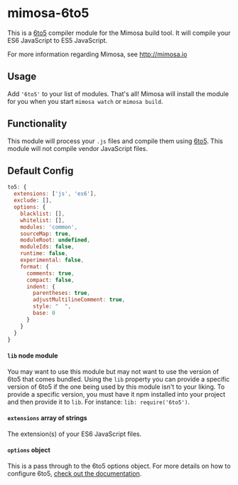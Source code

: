 mimosa-6to5
===========

This is a [6to5](https://6to5.org/) compiler module for the Mimosa build tool. It will compile your ES6 JavaScript to ES5 JavaScript.

For more information regarding Mimosa, see http://mimosa.io

## Usage

Add `'6to5'` to your list of modules.  That's all!  Mimosa will install the module for you when you start `mimosa watch` or `mimosa build`.

## Functionality

This module will process your `.js` files and compile them using [6to5](https://6to5.org/).  This module will not compile vendor JavaScript files.

## Default Config

```javascript
to5: {
  extensions: ['js', 'es6'],
  exclude: [],
  options: {
    blacklist: [],
    whitelist: [],
    modules: 'common',
    sourceMap: true,
    moduleRoot: undefined,
    moduleIds: false,
    runtime: false,
    experimental: false,
    format: {
      comments: true,
      compact: false,
      indent: {
        parentheses: true,
        adjustMultilineComment: true,
        style: "  ",
        base: 0
      }
    }
  }
}
```

#### `lib` node module
You may want to use this module but may not want to use the version of 6to5 that comes bundled. Using the `lib` property you can provide a specific version of 6to5 if the one being used by this module isn't to your liking. To provide a specific version, you must have it npm installed into your project and then provide it to `lib`. For instance: `lib: require('6to5')`.

#### `extensions` array of strings
The extension(s) of your ES6 JavaScript files.

#### `options` object
This is a pass through to the 6to5 options object. For more details on how to configure 6to5, [check out the documentation](https://6to5.org/docs/usage/options/).
